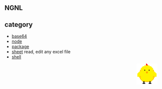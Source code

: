 ## NGNL

## category
- [base64](base64)
- [node](node)
- [package](package)
- [sheet](sheet) read, edit any excel file
- [shell](shell)

<p align="end"><img width="69" src="jandan.svg"></p>
